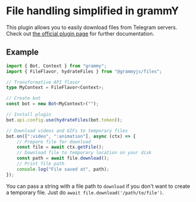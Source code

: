 # File handling simplified in grammY

This plugin allows you to easily download files from Telegram servers.
Check out [the official plugin page](https://grammy.dev/plugins/files.html) for further documentation.

## Example

```ts
import { Bot, Context } from "grammy";
import { FileFlavor, hydrateFiles } from "@grammyjs/files";

// Transformative API flavor
type MyContext = FileFlavor<Context>;

// Create bot
const bot = new Bot<MyContext>("");

// Install plugin
bot.api.config.use(hydrateFiles(bot.token));

// Download videos and GIFs to temporary files
bot.on([":video", ":animation"], async (ctx) => {
    // Prepare file for download
    const file = await ctx.getFile();
    // Download file to temporary location on your disk
    const path = await file.download();
    // Print file path
    console.log("File saved at", path);
});
```

You can pass a string with a file path to `download` if you don't want to create a temporary file.
Just do `await file.download('/path/to/file')`.
